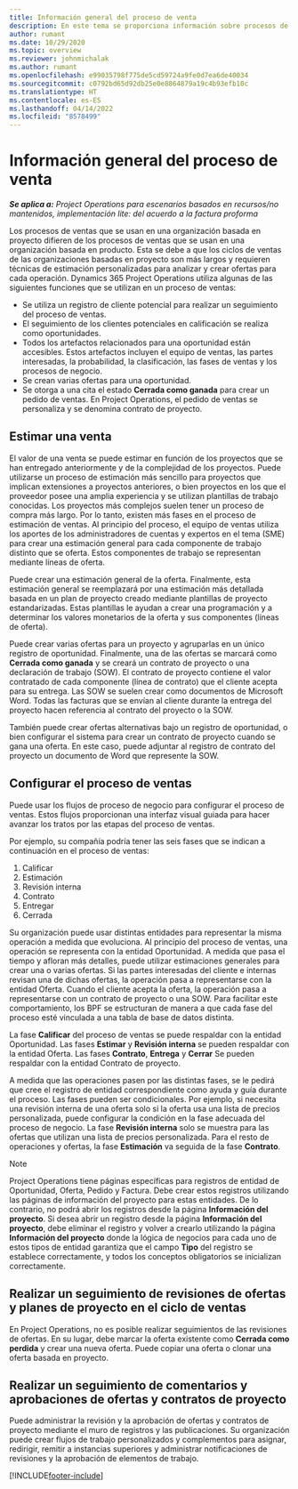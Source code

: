 ```yaml
---
title: Información general del proceso de venta
description: En este tema se proporciona información sobre procesos de ventas básicos.
author: rumant
ms.date: 10/29/2020
ms.topic: overview
ms.reviewer: johnmichalak
ms.author: rumant
ms.openlocfilehash: e99035798f775de5cd59724a9fe0d7ea6de40034
ms.sourcegitcommit: c0792bd65d92db25e0e8864879a19c4b93efb10c
ms.translationtype: HT
ms.contentlocale: es-ES
ms.lasthandoff: 04/14/2022
ms.locfileid: "8578499"
---
```

# <a name="sales-process-overview"></a>Información general del proceso de venta

_**Se aplica a:** Project Operations para escenarios basados en recursos/no mantenidos, implementación lite: del acuerdo a la factura proforma_

Los procesos de ventas que se usan en una organización basada en proyecto difieren de los procesos de ventas que se usan en una organización basada en producto. Esta se debe a que los ciclos de ventas de las organizaciones basadas en proyecto son más largos y requieren técnicas de estimación personalizadas para analizar y crear ofertas para cada operación. Dynamics 365 Project Operations utiliza algunas de las siguientes funciones que se utilizan en un proceso de ventas:

- Se utiliza un registro de cliente potencial para realizar un seguimiento del proceso de ventas.
- El seguimiento de los clientes potenciales en calificación se realiza como oportunidades.
- Todos los artefactos relacionados para una oportunidad están accesibles. Estos artefactos incluyen el equipo de ventas, las partes interesadas, la probabilidad, la clasificación, las fases de ventas y los procesos de negocio.
- Se crean varias ofertas para una oportunidad.
- Se otorga a una cita el estado **Cerrada como ganada** para crear un pedido de ventas. En Project Operations, el pedido de ventas se personaliza y se denomina contrato de proyecto.

## <a name="estimate-a-sale"></a>Estimar una venta
El valor de una venta se puede estimar en función de los proyectos que se han entregado anteriormente y de la complejidad de los proyectos. Puede utilizarse un proceso de estimación más sencillo para proyectos que implican extensiones a proyectos anteriores, o bien proyectos en los que el proveedor posee una amplia experiencia y se utilizan plantillas de trabajo conocidas. Los proyectos más complejos suelen tener un proceso de compra más largo. Por lo tanto, existen más fases en el proceso de estimación de ventas. Al principio del proceso, el equipo de ventas utiliza los aportes de los administradores de cuentas y expertos en el tema (SME) para crear una estimación general para cada componente de trabajo distinto que se oferta. Estos componentes de trabajo se representan mediante líneas de oferta. 

Puede crear una estimación general de la oferta. Finalmente, esta estimación general se reemplazará por una estimación más detallada basada en un plan de proyecto creado mediante plantillas de proyecto estandarizadas. Estas plantillas le ayudan a crear una programación y a determinar los valores monetarios de la oferta y sus componentes (líneas de oferta). 

Puede crear varias ofertas para un proyecto y agruparlas en un único registro de oportunidad. Finalmente, una de las ofertas se marcará como **Cerrada como ganada** y se creará un contrato de proyecto o una declaración de trabajo (SOW). El contrato de proyecto contiene el valor contratado de cada componente (línea de contrato) que el cliente acepta para su entrega. Las SOW se suelen crear como documentos de Microsoft Word. Todas las facturas que se envían al cliente durante la entrega del proyecto hacen referencia al contrato del proyecto o la SOW.

También puede crear ofertas alternativas bajo un registro de oportunidad, o bien configurar el sistema para crear un contrato de proyecto cuando se gana una oferta. En este caso, puede adjuntar al registro de contrato del proyecto un documento de Word que represente la SOW.

## <a name="configure-the-sales-process"></a>Configurar el proceso de ventas
Puede usar los flujos de proceso de negocio para configurar el proceso de ventas. Estos flujos proporcionan una interfaz visual guiada para hacer avanzar los tratos por las etapas del proceso de ventas.

Por ejemplo, su compañía podría tener las seis fases que se indican a continuación en el proceso de ventas:

1. Calificar
2. Estimación
3. Revisión interna
4. Contrato
5. Entregar
6. Cerrada
 
Su organización puede usar distintas entidades para representar la misma operación a medida que evoluciona. Al principio del proceso de ventas, una operación se representa con la entidad Oportunidad. A medida que pasa el tiempo y afloran más detalles, puede utilizar estimaciones generales para crear una o varias ofertas. Si las partes interesadas del cliente e internas revisan una de dichas ofertas, la operación pasa a representarse con la entidad Oferta. Cuando el cliente acepta la oferta, la operación pasa a representarse con un contrato de proyecto o una SOW. Para facilitar este comportamiento, los BPF se estructuran de manera a que cada fase del proceso esté vinculada a una tabla de base de datos distinta.

La fase **Calificar** del proceso de ventas se puede respaldar con la entidad Oportunidad. Las fases **Estimar** y **Revisión interna** se pueden respaldar con la entidad Oferta. Las fases **Contrato**, **Entrega** y **Cerrar** Se pueden respaldar con la entidad Contrato de proyecto.

A medida que las operaciones pasen por las distintas fases, se le pedirá que cree el registro de entidad correspondiente como ayuda y guía durante el proceso. Las fases pueden ser condicionales. Por ejemplo, si necesita una revisión interna de una oferta solo si la oferta usa una lista de precios personalizada, puede configurar la condición en la fase adecuada del proceso de negocio. La fase **Revisión interna** solo se muestra para las ofertas que utilizan una lista de precios personalizada. Para el resto de operaciones y ofertas, la fase **Estimación** va seguida de la fase **Contrato**.

> [!NOTE]
> Project Operations tiene páginas específicas para registros de entidad de Oportunidad, Oferta, Pedido y Factura. Debe crear estos registros utilizando las páginas de información del proyecto para estas entidades. De lo contrario, no podrá abrir los registros desde la página **Información del proyecto**. Si desea abrir un registro desde la página **Información del proyecto**, debe eliminar el registro y volver a crearlo utilizando la página **Información del proyecto** donde la lógica de negocios para cada uno de estos tipos de entidad garantiza que el campo **Tipo** del registro se establece correctamente, y todos los conceptos obligatorios se inicializan correctamente.


## <a name="track-revisions-to-quotes-and-project-plans-in-the-sales-cycle"></a>Realizar un seguimiento de revisiones de ofertas y planes de proyecto en el ciclo de ventas
En Project Operations, no es posible realizar seguimientos de las revisiones de ofertas. En su lugar, debe marcar la oferta existente como **Cerrada como perdida** y crear una nueva oferta. Puede copiar una oferta o clonar una oferta basada en proyecto.

## <a name="track-comments-and-approvals-of-quotes-and-project-contracts"></a>Realizar un seguimiento de comentarios y aprobaciones de ofertas y contratos de proyecto
Puede administrar la revisión y la aprobación de ofertas y contratos de proyecto mediante el muro de registros y las publicaciones. Su organización puede crear flujos de trabajo personalizados y complementos para asignar, redirigir, remitir a instancias superiores y administrar notificaciones de revisiones y la aprobación de elementos de trabajo.


[!INCLUDE[footer-include](../includes/footer-banner.md)]